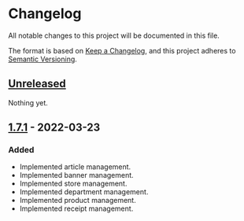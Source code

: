 # Changelog

All notable changes to this project will be documented in this file.

The format is based on [Keep a Changelog](https://keepachangelog.com/en/1.0.0/),
and this project adheres to [Semantic Versioning](https://semver.org/spec/v2.0.0.html).

## [Unreleased]

Nothing yet.

## [1.7.1] - 2022-03-23

### Added

- Implemented article management.
- Implemented banner management.
- Implemented store management.
- Implemented department management.
- Implemented product management.
- Implemented receipt management.

[unreleased]: https://github.com/Logitar/Faktur/compare/v1.7.1...HEAD
[1.7.1]: https://github.com/Logitar/Faktur/releases/tag/v1.7.1
